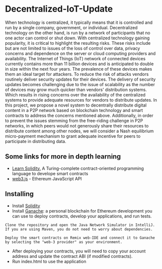 # Decentralized-IoT-Update
When technology is centralized, it typically means that it is controlled and run by a single company, government, or individual. Decentralized technology on the other hand, is run by a network of participants that no one actor can control or shut down. With centralized technology gaining popularity, it is critical to highlight the resulting risks. These risks include but are not limited to issues of the loss of control over data, privacy concerns and dependence on the server or cloud computing providers and availability.
The Internet of Things (IoT) network of connected devices currently contains more than 11 billion devices and is anticipated to double in size within the next four years. The prevalence of these devices makes them an ideal target for attackers. To reduce the risk of attacks vendors routinely deliver security updates for their devices. The delivery of security updates becomes challenging due to the issue of scalability as the number of devices may grow much quicker than vendors' distribution systems. Which results in rising concerns over the availability of the centralized systems to provide adequate resources for vendors to distribute updates.
In this project, we propose a novel system to decentrally distribute digital content in a P2P network based on blockchain technology and smart contracts to address the concerns mentioned above. Additionally, in order to prevent the issues stemming from the free-riding challenge in P2P networks, in which peers would not generously share their resources to distribute content among other nodes, we will consider a Nash equilibrium micro-payment mechanism to grant adequate incentive for peers to participate in distributing data.

## Some links for more in depth learning
* [Learn Solidity.](https://www.git-tower.com/learn/ebook) A Turing-complete contract-oriented programming language to develope smart contracts
* [web3.js](https://web3js.readthedocs.io/en/1.0/)  - Ethereum JavaScript API

## Installing
* Install [Solidity](https://solidity.readthedocs.io/en/v0.4.24/installing-solidity.html)
* Install [Ganache](https://truffleframework.com/docs/ganache/quickstart): a personal blockchain for Ethereum development you can use to deploy contracts, develop your applications, and run tests.
```
Clone the repository and open the Java Network Simulator in IntelliJ. If you are using Maven, you do not need to worry about dependencies.
```
```
Deploy the smart contracts on Remix web-IDE and connect it to Ganache by selecting the "web-3 provider" as your environment.
```
* After deploying your contracts, you will need to copy your account address and update the contract ABI (if modified contracts).
* Run index.html to use the application
